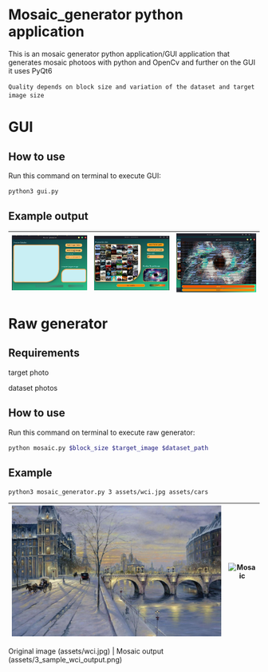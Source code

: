 # Mosaic_generator python application
This is an mosaic generator python application/GUI application that generates mosaic photoos with python and OpenCv and further on the GUI it uses PyQt6

`Quality depends on block size and variation of the dataset and target image size`

# GUI
## How to use
Run this command on terminal to execute GUI:
```sh
python3 gui.py
```
## Example output

![Screenshot1](assets/Screenshot1.png "Screenshot1")  |  ![Screenshot2](assets/Screenshot2.png "mosaic")|  ![Screenshot3](assets/Screenshot3.png "screenshot3")
:-------------------------:|:-------------------------:|:-------------------------:
  		
# Raw generator
## Requirements
target photo

dataset photos

## How to use
Run this command on terminal to execute raw generator:
```sh
python mosaic.py $block_size $target_image $dataset_path
```
## Example
```sh
python3 mosaic_generator.py 3 assets/wci.jpg assets/cars
```

![Original](assets/wci.jpg "original")  |  ![Mosaic](assets/3_sample_wci_output.png "mosaic")
:-------------------------:|:-------------------------:

Original image (assets/wci.jpg)             |  Mosaic output (assets/3_sample_wci_output.png)
